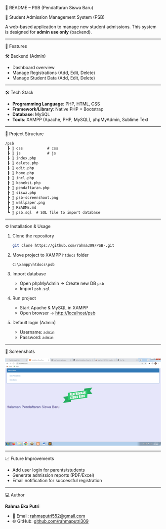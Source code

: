 📄 README – PSB (Pendaftaran Siswa Baru)

📌 Student Admission Management System (PSB)

A web-based application to manage new student admissions. This system is designed for **admin use only** (backend).

---

🚀 Features

🛠️ Backend (Admin)

* Dashboard overview
* Manage Registrations (Add, Edit, Delete)
* Manage Student Data (Add, Edit, Delete)

---

🛠️ Tech Stack

* **Programming Language**: PHP, HTML, CSS
* **Framework/Library**: Native PHP + Bootstrap
* **Database**: MySQL
* **Tools**: XAMPP (Apache, PHP, MySQL), phpMyAdmin, Sublime Text

---

📂 Project Structure

```plaintext
/psb
 ┣ 📂 css           # css
 ┣ 📂 js            # js
 ┣ 📜 index.php     
 ┣ 📜 delete.php
 ┣ 📜 edit.php
 ┣ 📜 home.php
 ┣ 📜 incl.php
 ┣ 📜 koneksi.php
 ┣ 📜 pendaftaran.php
 ┣ 📜 siswa.php
 ┣ 📜 psb-screenshoot.png
 ┣ 📜 wallpaper.png
 ┣ 📜 README.md
 ┗ 📜 psb.sql  # SQL file to import database
```

---

⚙️ Installation & Usage

1. Clone the repository

   ```bash
   git clone https://github.com/rahma309/PSB-.git
   ```
2. Move project to XAMPP `htdocs` folder

   ```
   C:\xampp\htdocs\psb
   ```
3. Import database

   * Open phpMyAdmin → Create new DB `psb`
   * Import `psb.sql`
4. Run project

   * Start Apache & MySQL in XAMPP
   * Open browser → [http://localhost/psb](http://localhost/psb)
5. Default login (Admin)

   * Username: `admin`
   * Password: `admin`

---

📸 Screenshots

![PSB](psb-screenshoot.png)

---

📈 Future Improvements

* Add user login for parents/students
* Generate admission reports (PDF/Excel)
* Email notification for successful registration

---

💻 Author

**Rahma Eka Putri**

* 📧 Email: [rahmaputri552@gmail.com](mailto:rahmaputri552@gmail.com)
* 🌐 GitHub: [github.com/rahmaputri309](https://github.com/rahma309)

